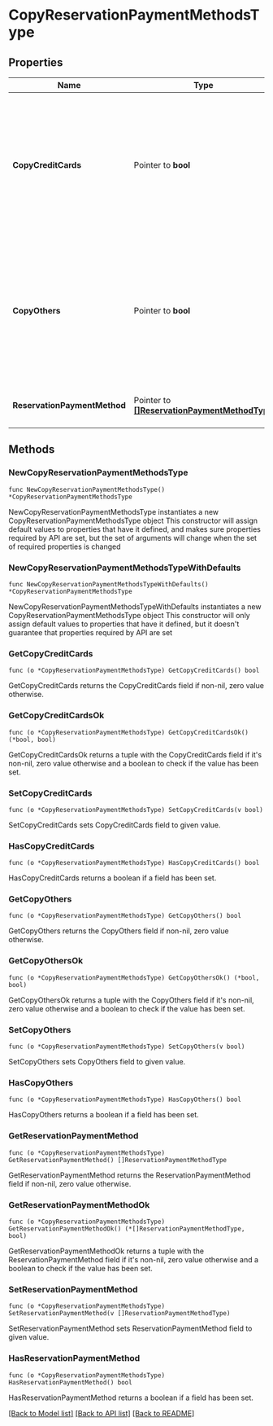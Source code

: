# CopyReservationPaymentMethodsType

## Properties

Name | Type | Description | Notes
------------ | ------------- | ------------- | -------------
**CopyCreditCards** | Pointer to **bool** | Indicates copying of credit card payment methods. This flag will only be applied to payment method windows not sent in the collection. | [optional] 
**CopyOthers** | Pointer to **bool** | Indicates copying of other payment methods. This flag will only be applied to payment method windows not sent in the collection. | [optional] 
**ReservationPaymentMethod** | Pointer to [**[]ReservationPaymentMethodType**](ReservationPaymentMethodType.md) | Defines reservation payment methods. | [optional] 

## Methods

### NewCopyReservationPaymentMethodsType

`func NewCopyReservationPaymentMethodsType() *CopyReservationPaymentMethodsType`

NewCopyReservationPaymentMethodsType instantiates a new CopyReservationPaymentMethodsType object
This constructor will assign default values to properties that have it defined,
and makes sure properties required by API are set, but the set of arguments
will change when the set of required properties is changed

### NewCopyReservationPaymentMethodsTypeWithDefaults

`func NewCopyReservationPaymentMethodsTypeWithDefaults() *CopyReservationPaymentMethodsType`

NewCopyReservationPaymentMethodsTypeWithDefaults instantiates a new CopyReservationPaymentMethodsType object
This constructor will only assign default values to properties that have it defined,
but it doesn't guarantee that properties required by API are set

### GetCopyCreditCards

`func (o *CopyReservationPaymentMethodsType) GetCopyCreditCards() bool`

GetCopyCreditCards returns the CopyCreditCards field if non-nil, zero value otherwise.

### GetCopyCreditCardsOk

`func (o *CopyReservationPaymentMethodsType) GetCopyCreditCardsOk() (*bool, bool)`

GetCopyCreditCardsOk returns a tuple with the CopyCreditCards field if it's non-nil, zero value otherwise
and a boolean to check if the value has been set.

### SetCopyCreditCards

`func (o *CopyReservationPaymentMethodsType) SetCopyCreditCards(v bool)`

SetCopyCreditCards sets CopyCreditCards field to given value.

### HasCopyCreditCards

`func (o *CopyReservationPaymentMethodsType) HasCopyCreditCards() bool`

HasCopyCreditCards returns a boolean if a field has been set.

### GetCopyOthers

`func (o *CopyReservationPaymentMethodsType) GetCopyOthers() bool`

GetCopyOthers returns the CopyOthers field if non-nil, zero value otherwise.

### GetCopyOthersOk

`func (o *CopyReservationPaymentMethodsType) GetCopyOthersOk() (*bool, bool)`

GetCopyOthersOk returns a tuple with the CopyOthers field if it's non-nil, zero value otherwise
and a boolean to check if the value has been set.

### SetCopyOthers

`func (o *CopyReservationPaymentMethodsType) SetCopyOthers(v bool)`

SetCopyOthers sets CopyOthers field to given value.

### HasCopyOthers

`func (o *CopyReservationPaymentMethodsType) HasCopyOthers() bool`

HasCopyOthers returns a boolean if a field has been set.

### GetReservationPaymentMethod

`func (o *CopyReservationPaymentMethodsType) GetReservationPaymentMethod() []ReservationPaymentMethodType`

GetReservationPaymentMethod returns the ReservationPaymentMethod field if non-nil, zero value otherwise.

### GetReservationPaymentMethodOk

`func (o *CopyReservationPaymentMethodsType) GetReservationPaymentMethodOk() (*[]ReservationPaymentMethodType, bool)`

GetReservationPaymentMethodOk returns a tuple with the ReservationPaymentMethod field if it's non-nil, zero value otherwise
and a boolean to check if the value has been set.

### SetReservationPaymentMethod

`func (o *CopyReservationPaymentMethodsType) SetReservationPaymentMethod(v []ReservationPaymentMethodType)`

SetReservationPaymentMethod sets ReservationPaymentMethod field to given value.

### HasReservationPaymentMethod

`func (o *CopyReservationPaymentMethodsType) HasReservationPaymentMethod() bool`

HasReservationPaymentMethod returns a boolean if a field has been set.


[[Back to Model list]](../README.md#documentation-for-models) [[Back to API list]](../README.md#documentation-for-api-endpoints) [[Back to README]](../README.md)


